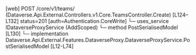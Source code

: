 [web] POST /core/v1/teams/  (Dataverse.Api.External.Controllers.v1.Core.TeamsController.Create)  [L124–L132] status=201 [auth=Authentication.CoreWrite]
  └─ uses_service IDataverseProxyService (AddScoped)
    └─ method PostSerialisedModel [L130]
      └─ implementation Dataverse.Api.External.Features.DataverseProxy.DataverseProxyService.PostSerialisedModel [L12-L74]

